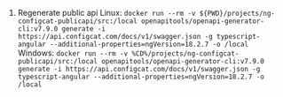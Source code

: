 1. Regenerate public api
Linux:
```docker run --rm -v ${PWD}/projects/ng-configcat-publicapi/src:/local openapitools/openapi-generator-cli:v7.9.0 generate -i https://api.configcat.com/docs/v1/swagger.json -g typescript-angular --additional-properties=ngVersion=18.2.7 -o /local```  
Windows: 
```docker run --rm -v %CD%/projects/ng-configcat-publicapi/src:/local openapitools/openapi-generator-cli:v7.9.0 generate -i https://api.configcat.com/docs/v1/swagger.json -g typescript-angular --additional-properties=ngVersion=18.2.7 -o /local```